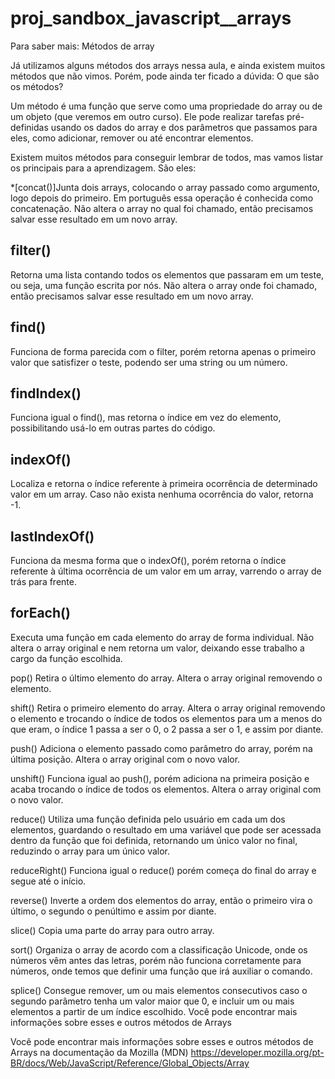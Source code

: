 # proj_sandbox_javascript__arrays

Para saber mais: Métodos de array

Já utilizamos alguns métodos dos arrays nessa aula, e ainda existem muitos métodos que não vimos. Porém, pode ainda ter ficado a dúvida: O que são os métodos?

Um método é uma função que serve como uma propriedade do array ou de um objeto (que veremos em outro curso). Ele pode realizar tarefas pré-definidas usando os dados do array e dos parâmetros que passamos para eles, como adicionar, remover ou até encontrar elementos.

Existem muitos métodos para conseguir lembrar de todos, mas vamos listar os principais para a aprendizagem. São eles:

*[concat()]Junta dois arrays, colocando o array passado como argumento, logo depois do primeiro. Em português essa operação é conhecida como concatenação.
Não altera o array no qual foi chamado, então precisamos salvar esse resultado em um novo array.

filter()
-----------
Retorna uma lista contando todos os elementos que passaram em um teste, ou seja, uma função escrita por nós.
Não altera o array onde foi chamado, então precisamos salvar esse resultado em um novo array.

find()
-----------
Funciona de forma parecida com o filter, porém retorna apenas o primeiro valor que satisfizer o teste, podendo ser uma string ou um número.

findIndex()
-----------
Funciona igual o find(), mas retorna o índice em vez do elemento, possibilitando usá-lo em outras partes do código.

indexOf()
-----------
Localiza e retorna o índice referente à primeira ocorrência de determinado valor em um array. Caso não exista nenhuma ocorrência do valor, retorna -1.

lastIndexOf()
-----------
Funciona da mesma forma que o indexOf(), porém retorna o índice referente à última ocorrência de um valor em um array, varrendo o array de trás para frente.

forEach()
-----------
Executa uma função em cada elemento do array de forma individual.
Não altera o array original e nem retorna um valor, deixando esse trabalho a cargo da função escolhida.

pop()
Retira o último elemento do array.
Altera o array original removendo o elemento.

shift()
Retira o primeiro elemento do array.
Altera o array original removendo o elemento e trocando o índice de todos os elementos para um a menos do que eram, o índice 1 passa a ser o 0, o 2 passa a ser o 1, e assim por diante.

push()
Adiciona o elemento passado como parâmetro do array, porém na última posição.
Altera o array original com o novo valor.

unshift()
Funciona igual ao push(), porém adiciona na primeira posição e acaba trocando o índice de todos os elementos.
Altera o array original com o novo valor.

reduce()
Utiliza uma função definida pelo usuário em cada um dos elementos, guardando o resultado em uma variável que pode ser acessada dentro da função que foi definida, retornando um único valor no final, reduzindo o array para um único valor.

reduceRight()
Funciona igual o reduce() porém começa do final do array e segue até o início.

reverse()
Inverte a ordem dos elementos do array, então o primeiro vira o último, o segundo o penúltimo e assim por diante.

slice()
Copia uma parte do array para outro array.

sort()
Organiza o array de acordo com a classificação Unicode, onde os números vêm antes das letras, porém não funciona corretamente para números, onde temos que definir uma função que irá auxiliar o comando.

splice()
Consegue remover, um ou mais elementos consecutivos caso o segundo parâmetro tenha um valor maior que 0, e incluir um ou mais elementos a partir de um índice escolhido.
Você pode encontrar mais informações sobre esses e outros métodos de Arrays

Você pode encontrar mais informações sobre esses e outros métodos de Arrays na documentação da Mozilla (MDN)
https://developer.mozilla.org/pt-BR/docs/Web/JavaScript/Reference/Global_Objects/Array